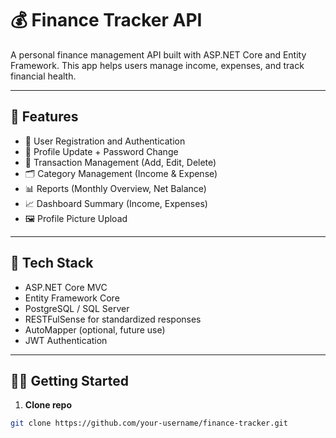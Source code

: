 # 💰 Finance Tracker API

A personal finance management API built with ASP.NET Core and Entity Framework. This app helps users manage income, expenses, and track financial health.

---

## 📌 Features

- 🔐 User Registration and Authentication
- 👤 Profile Update + Password Change
- 💸 Transaction Management (Add, Edit, Delete)
- 🗂️ Category Management (Income & Expense)
- 📊 Reports (Monthly Overview, Net Balance)
- 📈 Dashboard Summary (Income, Expenses)
- 🖼️ Profile Picture Upload

---

## 🚀 Tech Stack

- ASP.NET Core MVC
- Entity Framework Core
- PostgreSQL / SQL Server
- RESTFulSense for standardized responses
- AutoMapper (optional, future use)
- JWT Authentication

---

## 🧑‍💻 Getting Started

1. **Clone repo**  
```bash
git clone https://github.com/your-username/finance-tracker.git

